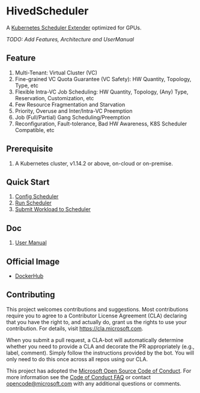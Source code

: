# HivedScheduler
A [Kubernetes Scheduler Extender](https://github.com/kubernetes/community/blob/master/contributors/design-proposals/scheduling/scheduler_extender.md) optimized for GPUs.

*TODO: Add Features, Architecture and UserManual*

## Feature
1. Multi-Tenant: Virtual Cluster (VC)
2. Fine-grained VC Quota Guarantee (VC Safety): HW Quantity, Topology, Type, etc
3. Flexible Intra-VC Job Scheduling: HW Quantity, Topology, (Any) Type, Reservation, Customization, etc
4. Few Resource Fragmentation and Starvation
5. Priority, Overuse and Inter/Intra-VC Preemption
6. Job (Full/Partial) Gang Scheduling/Preemption
7. Reconfiguration, Fault-tolerance, Bad HW Awareness, K8S Scheduler Compatible, etc

## Prerequisite
1. A Kubernetes cluster, v1.14.2 or above, on-cloud or on-premise.

## Quick Start
1. [Config Scheduler](doc/user-manual.md#ConfigQuickStart)
2. [Run Scheduler](example/run)
3. [Submit Workload to Scheduler](example/request)

## Doc
1. [User Manual](doc/user-manual.md)

## Official Image
* [DockerHub](https://hub.docker.com/u/hivedscheduler)

## Contributing
This project welcomes contributions and suggestions. Most contributions require you to agree to a
Contributor License Agreement (CLA) declaring that you have the right to, and actually do, grant us
the rights to use your contribution. For details, visit https://cla.microsoft.com.

When you submit a pull request, a CLA-bot will automatically determine whether you need to provide
a CLA and decorate the PR appropriately (e.g., label, comment). Simply follow the instructions
provided by the bot. You will only need to do this once across all repos using our CLA.

This project has adopted the [Microsoft Open Source Code of Conduct](https://opensource.microsoft.com/codeofconduct/).
For more information see the [Code of Conduct FAQ](https://opensource.microsoft.com/codeofconduct/faq/) or
contact [opencode@microsoft.com](mailto:opencode@microsoft.com) with any additional questions or comments.
